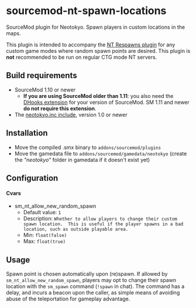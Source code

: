 # sourcemod-nt-spawn-locations
SourceMod plugin for Neotokyo. Spawn players in custom locations in the maps.

This plugin is intended to accompany the [NT Respawns plugin](https://github.com/Rainyan/sourcemod-nt-respawns) for any custom game modes where random spawn points are desired. This plugin is **not** recommended to be run on regular CTG mode NT servers.

## Build requirements
* SourceMod 1.10 or newer
  * **If you are using SourceMod older than 1.11**: you also need the [DHooks extension](https://forums.alliedmods.net/showpost.php?p=2588686) for your version of SourceMod. SM 1.11 and newer **do not require this extension**.
* The [neotokyo.inc include](https://github.com/softashell/sourcemod-nt-include/blob/master/scripting/include/neotokyo.inc), version 1.0 or newer

## Installation
* Move the compiled .smx binary to `addons/sourcemod/plugins`
* Move the gamedata file to `addons/sourcemod/gamedata/neotokyo` (create the *"neotokyo"* folder in gamedata if it doesn't exist yet)

## Configuration

#### Cvars
* sm_nt_allow_new_random_spawn
  * Default value: `1`
  * Description: `Whether to allow players to change their custom spawn location.  This is useful if the player spawns in a bad location, such as outside playable area.`
  * Min: `float(false)`
  * Max: `float(true)`


## Usage
Spawn point is chosen automatically upon (re)spawn. If allowed by `sm_nt_allow_new_random_spawn`, players may opt to change their spawn location with the `sm_spawn` command (`!spawn` in chat). The command has a delay, and incurs a beacon upon the caller, as simple means of avoiding abuse of the teleportation for gameplay advantage.
